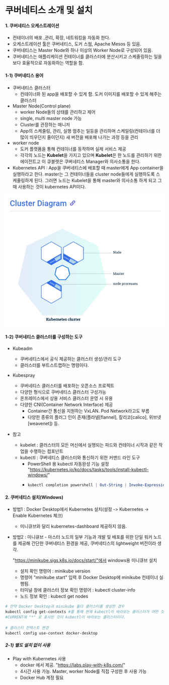 # 쿠버네티스 소개 및 설치

#### 1. 쿠버네티스 오케스트레이션

- 컨테이너의 배포 ,관리, 확장, 네트워킹을 자동화 한다.
- 오케스트레이션 툴은 쿠버네티스, 도커 스웜, Apache Mesos 등 있음.
- 쿠버네티스는 Master Node와 하나 이상의 Worker Node로 구성되어 있음.
- 쿠버네티스는 애플리케이션 컨테이너를 클러스터에 분산시키고 스케줄링하는 일을 보다 효율적으로 자동화하는 역할을 함.

#### 1-1) 쿠버네티스 용어

- 쿠버네티스 클러스터
  - 컨테이너화 된 app을 배포할 수 있게 함. 도커 이미지를 배포할 수 있게 해주는 클러스터
- Master Node(Control plane)
  - worker Node들의 상태를 관리하고 제어
  - single, multi master node 가능
  - Cluster를 관장하는 매니저
  - App의 스케줄링, 관리, 실행 멈추는 일등을 관리하며 스케일링(컨테이너를 더 많이 띄우던지 줄이던지) 새 버전을 배포해 나가는 과정 등을 관리
- worker node
  - 도커 플랫폼을 통해 컨테이너를 동작하며 실제 서비스 제공
  - 각각의 노드는 **Kubelet**을 가지고 있으며 **Kubelet**은 한 노드를 관리하기 위한 에이전트고 이 큐블렛은 쿠버네티스 Manager와 의사소통을 한다.
- Kubernetes API : App을 쿠버네티스에 배포할 때 master에게 App container을 실행하라고 한다. master는 그 컨테이너들을 cluster node들에게 실행하도록 스케줄링하게 된다. 그러면 노드는 Kubelet을 통해 master와 의사소통 하게 되고 그때 사용하는 것이 kubernetes API이다.

![](images/clusterDiagram.PNG)

#### 1-2) 쿠버네티스 클러스터를 구성하는 도구

- Kubeadm

  - 쿠버네티스에서 공식 제공하는 클러스터 생성/관리 도구
  - 클러스터를 부트스트랩하는 명령이다.
- Kubespray

  - 쿠버네티스 클러스터를 배포하는 오픈소스 프로젝트
  - 다양한 형식으로 쿠버네티스 클러스터 구성가능
  - 온프레미스에서 상용 서비스 클러스터 운영 시 유용
  - 다양한 CNI(Container Network Interface) 제공
    - Container간 통신을 지원하는 VxLAN. Pod Network라고도 부름
    - 다양한 종류의 플러그 인이 존재(플라넬[flannel], 칼리코[calico], 위브넷[weavenet]) 등.
- 참고

  - kubelet : 클러스터의 모든 머신에서 실행되는 파드와 컨테이너 시작과 같은 작업을 수행하는 컴포넌트
  - kubectl : 쿠버네티스 클러스터와 통신하기 위한 커맨드 라인 도구
    - PowerShell 용 kubectl 자동완성 기능 설정 "https://kubernetes.io/ko/docs/tasks/tools/install-kubectl-windows/"
    - ```powershell
      kubectl completion powershell | Out-String | Invoke-Expression
      ```

#### 2. 쿠버네티스 설치(Windows)

- 방법1 : Docker Desktop에서 Kubernetes 설치(설정 -> Kubernetes -> Enable Kubernetes 체크)

  - 미니큐브와 달리 kubernetes-dashboard 제공하지 않음.
- 방법2 : 미니큐브 - 마스터 노드의 일부 기능과 개발 및 배포를 위한 단일 워커 노드를 제공해 간단한 쿠버네티스 환경을 제공, 쿠버네티스의 lightweight 버전이라 생각.

  "https://minikube.sigs.k8s.io/docs/start/"에서 windows용 미니큐브 설치

  - 설치 확인 명령어 : minikube version
  - 명령어 "minikube start" 입력 후 Docker Desktop에 minikube 컨테이너 실행됨.
  - 터미널 창에 클러스터 정보 확인 명령어 : kubectl cluster-info
  - 노드 정보 확인 : kubectl get nodes

```powershell
# 만약 Docker Desktop과 minikube 둘다 클러스터를 생성한 경우
kubectl config get-contexts #를 통해 현재 kubectl이 바라보는 클러스터가 어떤 것인지 확인한다. 
#CURRENT에 "*" 로 표시된 것이 kubectl이 바라보는 클러스터이다.

# 클러스터 컨텍스트 변경
kubectl config use-context docker-desktop  
```

##### 2-1) 별도 설치 없이 사용

- Play with Kubernetes 사용
  - docker 에서 제공. "https://labs.play-with-k8s.com/"
  - 4시간 사용 가능. Master, worker Node를 직접 구성한 후 사용 가능
  - Docker Hub 계정 필요
